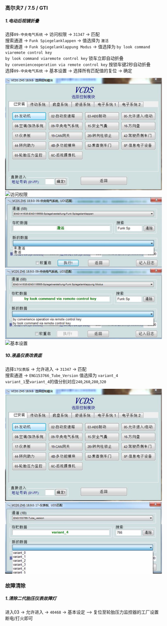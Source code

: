 ### 高尔夫7 / 7.5 / GTI

##### 1.电动后视镜折叠
选择`09-中央电气系统`  -> 访问权限 -> `31347` -> 匹配  
搜索通道 -> `Funk Spiegelanklappen` -> 值选择为 `激活`  
搜索通道 -> `Funk Spiegelanklappung Modus` -> 值选择为 `by look command viaremote control key`  
    `by look command viaremote control key` 锁车立即自动折叠  
    `by convenienceoperation via remote control key` 按锁车键2秒自动折叠  
选择`09-中央电气系统` -> 基本设置 -> 选择所有匹配值的复位 -> 确定

![模块选择](resources/golf-images/modules.jpg "模块选择")
![访问权限](resources/golf-images/ddhsjzd_002.jpg "访问权限")
![搜索通道](resources/golf-images/Funk_Spiegelanklappen.jpg "Funk Spiegelanklappen")
![搜索通道](resources/golf-images/Funk_Spiegelanklappung_Modus.jpg "Funk Spiegelanklappung Modus")
![基本设置](resources/golf-images/ddhsjzd_005.jpg "选择所有匹配值的复位")

##### 10.液晶仪表改表底
选择`17仪表版` -> 允许进入 -> `31347` -> 匹配  
搜索通道 -> `ENG153766_Tube_Version` 值选择为 `variant_4`  
    `variant_1`至`variant_4`的值分别对应`240`,`260`,`280`,`320`  

![模块选择](resources/golf-images/modules.jpg)
![搜索通道](resources/golf-images/ENG153766_Tube_Version.jpg "ENG153766_Tube_Version")

### 故障清除

##### 1.清除二代胎压仪表故障灯
进入03 -> 允许进入 -> `40468` -> 基本设定 –> 复位至轮胎压力监控器的工厂设置 断电/打火即可
